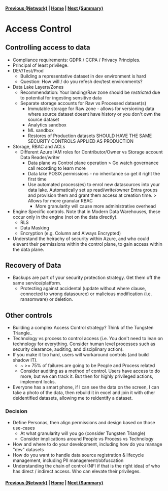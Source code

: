 #### [Previous (Network)](./03-network.md) | [Home](./readme.md)  | [Next (Summary)](./05-summary.md)

# Access Control
## Controlling access to data
* Compliance requirements: GDPR / CCPA / Privacy Principles.
* Principal of least privilege.
* DEV/Test/Prod 
  * Building a representative dataset in dev environment is hard
  * Question: How will / do you refesh dev/test environments?
* Data Lake Layers/Zones
  * Recommendation: Your landing/Raw zone should be *restricted* due to potential for ingesting sensitive data
  * Separate storage accounts for Raw vs Processed dataset(s)
    * Immutable storage for Raw zone - allows for versioning data where source dataset doesnt have history or you don't own the source dataset
    * Analytics sandbox
    * ML sandbox
    * Restores of Production datasets SHOULD HAVE THE SAME SECURITY CONTROLS APPLIED AS PRODUCTION
* Storage, RBAC and ACLs
  * Different Azure IAM roles for Contributor/Owner vs Storage account Data Reader/writer
    * Data plane vs Control plane operation > Go watch governance call recording to learn more
    * Data lake POSIX permissions - no inheritance so get it right the first time
    * Use automated process(es) to enrol new datasources into your data lake. Automatically set up read/write/owner Entra groups and provision them and grant them access at creation time. > Allows for more granular RBAC
      * More granularity will cause more administrative overhead
* Engine Specific controls. Note that in Modern Data Warehouses, these occur only in the engine (not on the data directly).
  * RLS
  * Data Masking
  * Encryption (e.g. Column and Always Encrypted)
* Understand the heirachy of security within Azure, and who could elevant their permissions within the control plane, to gain access within the data plane.

## Recovery of Data
* Backups are part of your security protection strategy. Get them off the same service/platform.
  * Protecting against accidental (update without where clause, connected to wrong datasource) or malicious modification (i.e. ransomware) or deletion.

## Other controls
* Building a complex Access Control strategy? Think of the Tungsten Triangle..
* Technology vs process to control access (i.e. You don't need to lean on technology for everything. Consider human level processes such as security clearance, auditing, and disciplinary action). 
* If you make it too hard, users will workaround controls (and build shadow IT). 
  * ~ >= 75% of failures are going to be People and Process related
  * Consider auditing as a method of control. Users have access to do more, but we can track it. But then for highly privileged actions, implement locks.
* Everyone has a smart phone, if I can see the data on the screen, I can take a photo of the data, then rebuild it in excel and join it with other deidentified datasets, allowing me to reidentify a dataset.

### Decision
* Define Personas, then align permissions and design based on those use-cases
    * At what granularity will you go (consider Tungsten Triangle)
    * Consider implications around People vs Process vs Technology
* How and where to do your development, including how do you manage "dev" datasets
* How do you want to handle data source registration & lifecycle management, including PII management/obfuscation
* Understanding the chain of control (NFI if that is the right idea) of who has direct / indirect access. Who can elevate their privileges.

#### [Previous (Network)](./03-network.md) | [Home](./readme.md)  | [Next (Summary)](./05-summary.md)